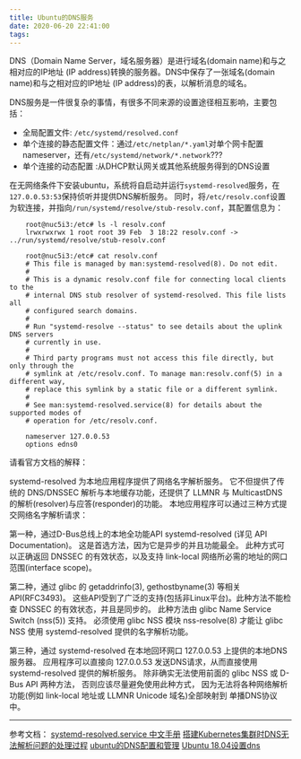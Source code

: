 ```yaml
---
title: Ubuntu的DNS服务
date: 2020-06-20 22:41:00
tags:
---
```


DNS（Domain Name Server，域名服务器）是进行域名(domain name)和与之相对应的IP地址 (IP address)转换的服务器。DNS中保存了一张域名(domain name)和与之相对应的IP地址 (IP address)的表，以解析消息的域名。

DNS服务是一件很复杂的事情，有很多不同来源的设置途径相互影响，主要包括：

- 全局配置文件: `/etc/systemd/resolved.conf`
- 单个连接的静态配置文件：通过`/etc/netplan/*.yaml`对单个网卡配置nameserver，还有`/etc/systemd/network/*.network`???
- 单个连接的动态配置 :从DHCP默认网关或其他系统服务得到的DNS设置

在无网络条件下安装ubuntu，系统将自启动并运行`systemd-resolved`服务，在`127.0.0.53:53`保持侦听并提供DNS解析服务。
同时，将`/etc/resolv.conf`设置为软连接，并指向`/run/systemd/resolve/stub-resolv.conf`，其配置信息为：

``` shell
    root@nuc5i3:/etc# ls -l resolv.conf
    lrwxrwxrwx 1 root root 39 Feb  3 18:22 resolv.conf -> ../run/systemd/resolve/stub-resolv.conf

    root@nuc5i3:/etc# cat resolv.conf
    # This file is managed by man:systemd-resolved(8). Do not edit.
    #
    # This is a dynamic resolv.conf file for connecting local clients to the
    # internal DNS stub resolver of systemd-resolved. This file lists all
    # configured search domains.
    #
    # Run "systemd-resolve --status" to see details about the uplink DNS servers
    # currently in use.
    #
    # Third party programs must not access this file directly, but only through the
    # symlink at /etc/resolv.conf. To manage man:resolv.conf(5) in a different way,
    # replace this symlink by a static file or a different symlink.
    #
    # See man:systemd-resolved.service(8) for details about the supported modes of
    # operation for /etc/resolv.conf.

    nameserver 127.0.0.53
    options edns0
```

请看官方文档的解释：

systemd-resolved 为本地应用程序提供了网络名字解析服务。 它不但提供了传统的 DNS/DNSSEC 解析与本地缓存功能，还提供了 LLMNR 与 MulticastDNS 的解析(resolver)与应答(responder)的功能。 本地应用程序可以通过三种方式提交网络名字解析请求：

第一种，通过D-Bus总线上的本地全功能API systemd-resolved (详见 API Documentation)。 这是首选方法，因为它是异步的并且功能最全。 此种方式可以正确返回 DNSSEC 的有效状态，以及支持 link-local 网络所必需的地址的网口范围(interface scope)。

第二种，通过 glibc 的 getaddrinfo(3), gethostbyname(3) 等相关API(RFC3493)。 这些API受到了广泛的支持(包括非Linux平台)。此种方法不能检查 DNSSEC 的有效状态，并且是同步的。 此种方法由 glibc Name Service Switch (nss(5)) 支持。 必须使用 glibc NSS 模块 nss-resolve(8) 才能让 glibc NSS 使用 systemd-resolved 提供的名字解析功能。

第三种，通过 systemd-resolved 在本地回环网口 127.0.0.53 上提供的本地DNS服务器。 应用程序可以直接向 127.0.0.53 发送DNS请求，从而直接使用 systemd-resolved 提供的解析服务。 除非确实无法使用前面的 glibc NSS 或 D-Bus API 两种方法， 否则应该尽量避免使用此种方式， 因为无法将各种网络解析功能(例如 link-local 地址或 LLMNR Unicode 域名)全部映射到 单播DNS协议中。

---

参考文档：
[systemd-resolved.service 中文手册](http://www.jinbuguo.com/systemd/systemd-resolved.service.html)
[搭建Kubernetes集群时DNS无法解析问题的处理过程](https://www.jianshu.com/p/590a8dfdf9a9)
[ubuntu的DNS配置和管理](https://www.jianshu.com/p/c1ccc5db1762)
[Ubuntu 18.04设置dns](https://www.cnblogs.com/marklove/p/9196045.html)
